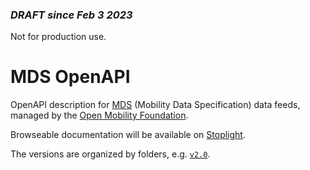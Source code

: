 ### _DRAFT since Feb 3 2023_

Not for production use.

# MDS OpenAPI

OpenAPI description for [MDS](https://github.com/openmobilityfoundation/mobility-data-specification) (Mobility Data Specification) data feeds, managed by the [Open Mobility Foundation](https://github.com/openmobilityfoundation).

Browseable documentation will be available on [Stoplight](https://openmobilityfnd.stoplight.io/docs/mds-openapi).

The versions are organized by folders, e.g. [`v2.0`](/tree/main/v2.0).
